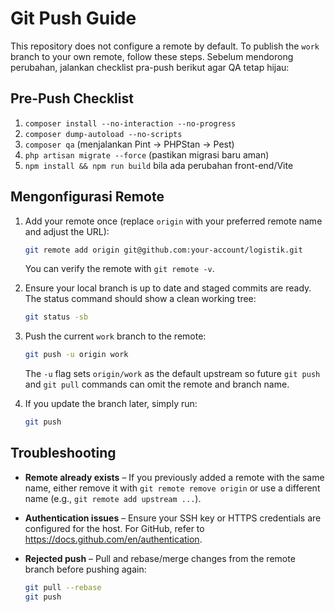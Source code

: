 # Git Push Guide

This repository does not configure a remote by default. To publish the `work` branch to your own
remote, follow these steps. Sebelum mendorong perubahan, jalankan checklist pra-push berikut agar QA tetap hijau:

## Pre-Push Checklist

1. `composer install --no-interaction --no-progress`
2. `composer dump-autoload --no-scripts`
3. `composer qa` (menjalankan Pint → PHPStan → Pest)
4. `php artisan migrate --force` (pastikan migrasi baru aman)
5. `npm install && npm run build` bila ada perubahan front-end/Vite

## Mengonfigurasi Remote

1. Add your remote once (replace `origin` with your preferred remote name and adjust the URL):

   ```bash
   git remote add origin git@github.com:your-account/logistik.git
   ```

   You can verify the remote with `git remote -v`.

2. Ensure your local branch is up to date and staged commits are ready. The status command should
   show a clean working tree:

   ```bash
   git status -sb
   ```

3. Push the current `work` branch to the remote:

   ```bash
   git push -u origin work
   ```

   The `-u` flag sets `origin/work` as the default upstream so future `git push` and `git pull`
   commands can omit the remote and branch name.

4. If you update the branch later, simply run:

   ```bash
   git push
   ```

## Troubleshooting

- **Remote already exists** – If you previously added a remote with the same name, either remove it
  with `git remote remove origin` or use a different name (e.g., `git remote add upstream ...`).
- **Authentication issues** – Ensure your SSH key or HTTPS credentials are configured for the host.
  For GitHub, refer to <https://docs.github.com/en/authentication>.
- **Rejected push** – Pull and rebase/merge changes from the remote branch before pushing again:

  ```bash
  git pull --rebase
  git push
  ```

